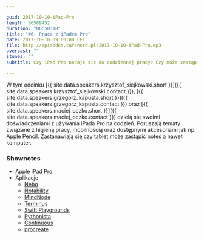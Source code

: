 ```yaml
---

guid: 2017-10-10-iPad-Pro
length: 96589452
duration: "00:50:18"
title: "#6: Praca z iPadem Pro"
date: 2017-10-10 09:00:00 CET
file: http://episodes.cafenerd.pl/2017-10-10-iPad-Pro.mp3
overcast: ""
itunes: ""
subtitle: Czy iPad Pro nadaje się do codziennej pracy? Czy może zastąpić notes i laptopa?

---
```


W tym odcinku [{{ site.data.speakers.krzysztof_siejkowski.short }}]({{ site.data.speakers.krzysztof_siejkowski.contact }}), [{{ site.data.speakers.grzegorz_kapusta.short }}]({{ site.data.speakers.grzegorz_kapusta.contact }}) oraz [{{ site.data.speakers.maciej_oczko.short }}]({{ site.data.speakers.maciej_oczko.contact }}) dzielą się swoimi doświadczeniami z używania iPada Pro na codzień. Poruszają tematy związane z higieną pracy, mobilnością oraz dostępnymi akcesoriami jak np. Apple Pencil. Zastanawiają się czy tablet może zastąpić notes a nawet komputer.

### Shownotes

* [Apple iPad Pro](https://www.apple.com/pl/ipad/)
* Aplikacje
    - [Nebo](https://www.myscript.com/nebo/)
    - [Notability](http://gingerlabs.com)
    - [MindNode](https://mindnode.com)
    - [Terminus](https://www.termius.com/)
    - [Swift Playgrounds](https://www.apple.com/swift/playgrounds/)
    - [Pythonista](http://omz-software.com/pythonista/)
    - [Continuous](http://continuous.codes)
    - [procreate](https://procreate.art)
